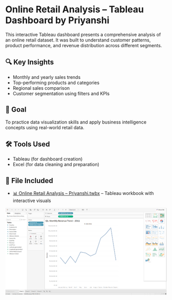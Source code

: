# Online Retail Analysis – Tableau Dashboard by Priyanshi

This interactive Tableau dashboard presents a comprehensive analysis of an online retail dataset. It was built to understand customer patterns, product performance, and revenue distribution across different segments.

## 🔍 Key Insights
- Monthly and yearly sales trends
- Top-performing products and categories
- Regional sales comparison
- Customer segmentation using filters and KPIs

## 🎯 Goal
To practice data visualization skills and apply business intelligence concepts using real-world retail data.

## 🛠 Tools Used
- Tableau (for dashboard creation)
- Excel (for data cleaning and preparation)

## 📁 File Included
- [📊 Online Retail Analysis – Priyanshi.twbx](Online%20Retail%20Analysis%20–%20Priyanshi.twbx) – Tableau workbook with interactive visuals

![Dashboard Preview](dashboard-preview.png)

